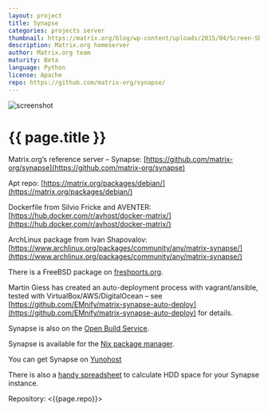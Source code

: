 ```yaml
---
layout: project
title: Synapse
categories: projects server
thumbnail: https://matrix.org/blog/wp-content/uploads/2015/04/Screen-Shot-2015-04-29-at-00.28.25-400x284.png
description: Matrix.org homeserver
author: Matrix.org team
maturity: Beta
language: Python
license: Apache
repo: https://github.com/matrix-org/synapse/
---
```


![screenshot](https://matrix.org/blog/wp-content/uploads/2015/04/Screen-Shot-2015-04-29-at-00.28.25-1080x579.png "{{ page.title }}")

# {{ page.title }}
Matrix.org’s reference server – Synapse: [https://github.com/matrix-org/synapse](https://github.com/matrix-org/synapse)

Apt repo: [https://matrix.org/packages/debian/](https://matrix.org/packages/debian/)

Dockerfile from Silvio Fricke and AVENTER: [https://hub.docker.com/r/avhost/docker-matrix/](https://hub.docker.com/r/avhost/docker-matrix/)

ArchLinux package from Ivan Shapovalov: [https://www.archlinux.org/packages/community/any/matrix-synapse/](https://www.archlinux.org/packages/community/any/matrix-synapse/)

There is a FreeBSD package on [freshports.org](http://www.freshports.org/net/py-matrix-synapse/).

Martin Giess has created an auto-deployment process with vagrant/ansible, tested with VirtualBox/AWS/DigitalOcean – see [https://github.com/EMnify/matrix-synapse-auto-deploy](https://github.com/EMnify/matrix-synapse-auto-deploy) for details.

Synapse is also on the [Open Build Service](https://obs.infoserver.lv/project/show/matrix-synapse).

Synapse is available for the [Nix package manager](https://github.com/NixOS/nixpkgs/blob/master/nixos/modules/services/misc/matrix-synapse.nix).

You can get Synapse on [Yunohost](https://github.com/YunoHost-Apps/synapse_ynh)

There is also a [handy spreadsheet](http://matrix.org/docs/projects/other/hdd-space-calc-for-synapse.html) to calculate HDD space for your Synapse instance.

Repository: <{{page.repo}}>
